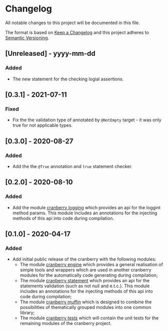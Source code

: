 # Changelog

All notable changes to this project will be documented in this file.

The format is based on [Keep a Changelog](http://keepachangelog.com/) and this project adheres to [Semantic Versioning](http://semver.org/).

## [Unreleased] - yyyy-mm-dd

### Added

- The new statement for the checking logial assertions.

## [0.3.1] - 2021-07-11

### Fixed

- Fix the the validation type of annotated by `@NotEmpty` target - it was only true for not applicable types.

## [0.3.0] - 2020-08-27

### Added

- Add the the `@True` annotation and `true` statement checker.

## [0.2.0] - 2020-08-10

### Added

- Add the module [cranberry logging](cranberry-logging/README.md) which provides an api for the loggint method params. This module includes an annotations for the injecting methods of this api into code during compilation.

## [0.1.0] - 2020-04-17

### Added
- Add initial public release of the cranberry with the following modules:
    - The module [cranberry engine](cranberry-engine/README.md) which provides a general realisation of simple tools and wrappers which are used in another cranberry modules for the automatically code generating during compilation;
    - The module [cranberry statement](cranberry-statement/README.md) which provides an api for the statements validation (such as not null and e.t.c.). This module includes an annotations for the injecting methods of this api into code during compilation;
    - The module [cranberry muffin](cranberry-statement/README.md) which is designed to combine the possibilities of thematically grouped modules into one common library;
    - The module [cranberry tests](cranberry-tests/README.md) which will contain the unit tests for the remaining modules of the cranberry project.